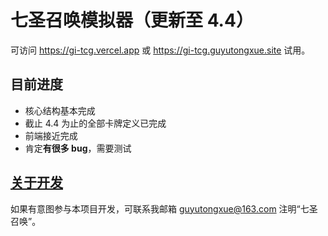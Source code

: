 # 七圣召唤模拟器（更新至 4.4）

可访问 https://gi-tcg.vercel.app 或 https://gi-tcg.guyutongxue.site 试用。

## 目前进度

- 核心结构基本完成
- 截止 4.4 为止的全部卡牌定义已完成
- 前端接近完成
- 肯定**有很多 bug**，需要测试

## [关于开发](./docs/development/README.md)

如果有意图参与本项目开发，可联系我邮箱 guyutongxue@163.com 注明“七圣召唤”。
